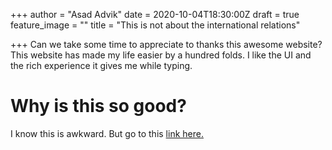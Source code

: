 +++
author = "Asad Advik"
date = 2020-10-04T18:30:00Z
draft = true
feature_image = ""
title = "This is not about the international relations"

+++
Can we take some time to appreciate to thanks this awesome website? This website has made my life easier by a hundred folds. I like the UI and the rich experience it gives me while typing. 

# Why is this so good?

I know this is awkward. But go to this [link here.](#)